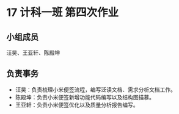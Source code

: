 # 17 计科一班 第四次作业

## 小组成员
汪昊、王亚轩、陈殿坤

## 负责事务
* 汪昊：负责梳理小米便签流程，编写泛读文档、需求分析文档工作。
* 陈殿坤：负责小米便签新增功能代码编写以及结构图描慕。
* 王亚轩：负责小米便签优化以及质量分析报告编写。